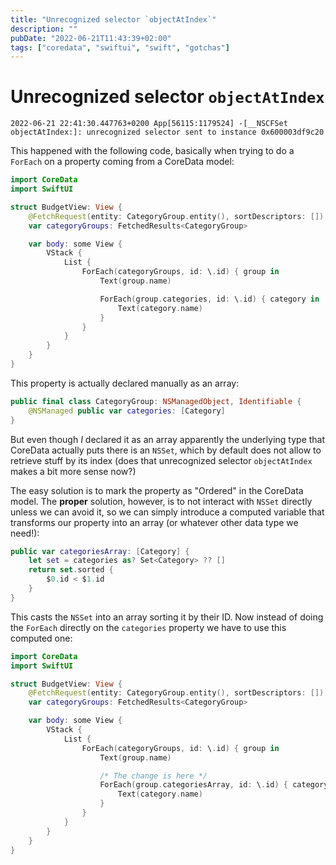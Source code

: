 ```yaml
---
title: "Unrecognized selector `objectAtIndex`"
description: ""
pubDate: "2022-06-21T11:43:39+02:00"
tags: ["coredata", "swiftui", "swift", "gotchas"]
---
```


# Unrecognized selector `objectAtIndex`

```
2022-06-21 22:41:30.447763+0200 App[56115:1179524] -[__NSCFSet objectAtIndex:]: unrecognized selector sent to instance 0x600003df9c20
```

This happened with the following code, basically when trying to do a `ForEach` on a property coming from a CoreData model:

```swift
import CoreData
import SwiftUI

struct BudgetView: View {
    @FetchRequest(entity: CategoryGroup.entity(), sortDescriptors: [])
    var categoryGroups: FetchedResults<CategoryGroup>

    var body: some View {
        VStack {
            List {
                ForEach(categoryGroups, id: \.id) { group in
                    Text(group.name)

                    ForEach(group.categories, id: \.id) { category in
                        Text(category.name)
                    }
                }
            }
        }
    }
}
```

This property is actually declared manually as an array:

```swift
public final class CategoryGroup: NSManagedObject, Identifiable {
    @NSManaged public var categories: [Category]
}
```

But even though _I_ declared it as an array apparently the underlying type that CoreData actually puts there is an `NSSet`, which by default does not allow to retrieve stuff by its index (does that unrecognized selector `objectAtIndex` makes a bit more sense now?)

The easy solution is to mark the property as "Ordered" in the CoreData model. The **proper** solution, however, is to not interact with `NSSet` directly unless we can avoid it, so we can simply introduce a computed variable that transforms our property into an array (or whatever other data type we need!):

```swift
public var categoriesArray: [Category] {
    let set = categories as? Set<Category> ?? []
    return set.sorted {
        $0.id < $1.id
    }
}
```

This casts the `NSSet` into an array sorting it by their ID. Now instead of doing the `ForEach` directly on the `categories` property we have to use this computed one:

```swift
import CoreData
import SwiftUI

struct BudgetView: View {
    @FetchRequest(entity: CategoryGroup.entity(), sortDescriptors: [])
    var categoryGroups: FetchedResults<CategoryGroup>

    var body: some View {
        VStack {
            List {
                ForEach(categoryGroups, id: \.id) { group in
                    Text(group.name)

                    /* The change is here */
                    ForEach(group.categoriesArray, id: \.id) { category in
                        Text(category.name)
                    }
                }
            }
        }
    }
}
```
